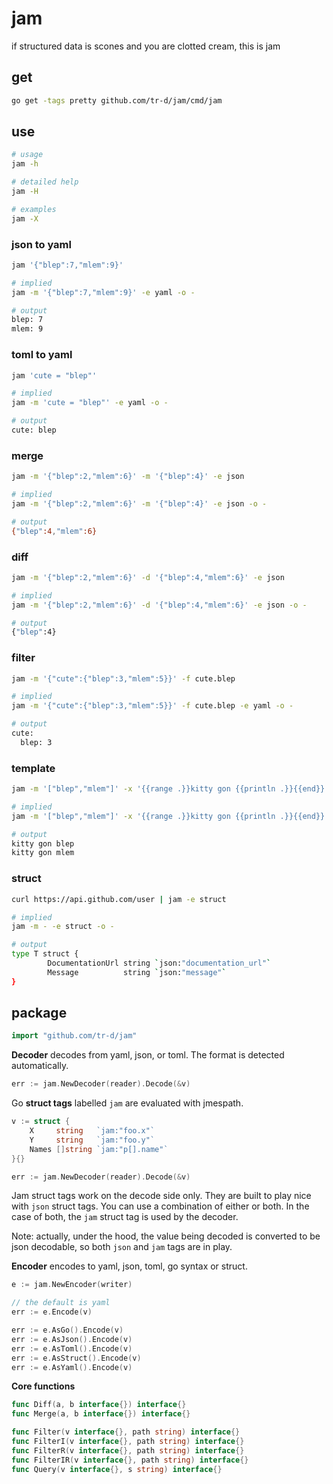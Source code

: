 # jam

if structured data is scones and you are clotted cream, this is jam


## get

```bash
go get -tags pretty github.com/tr-d/jam/cmd/jam
```


## use
```bash
# usage
jam -h

# detailed help
jam -H

# examples
jam -X
```


### json to yaml
```bash
jam '{"blep":7,"mlem":9}'

# implied
jam -m '{"blep":7,"mlem":9}' -e yaml -o -

# output
blep: 7
mlem: 9
```


### toml to yaml
```bash
jam 'cute = "blep"'

# implied
jam -m 'cute = "blep"' -e yaml -o -

# output
cute: blep
```


### merge
```bash
jam -m '{"blep":2,"mlem":6}' -m '{"blep":4}' -e json

# implied
jam -m '{"blep":2,"mlem":6}' -m '{"blep":4}' -e json -o -

# output
{"blep":4,"mlem":6}
```


### diff
```bash
jam -m '{"blep":2,"mlem":6}' -d '{"blep":4,"mlem":6}' -e json

# implied
jam -m '{"blep":2,"mlem":6}' -d '{"blep":4,"mlem":6}' -e json -o -

# output
{"blep":4}
```


### filter
```bash
jam -m '{"cute":{"blep":3,"mlem":5}}' -f cute.blep

# implied
jam -m '{"cute":{"blep":3,"mlem":5}}' -f cute.blep -e yaml -o -

# output
cute:
  blep: 3
```


### template
```bash
jam -m '["blep","mlem"]' -x '{{range .}}kitty gon {{println .}}{{end}}'

# implied
jam -m '["blep","mlem"]' -x '{{range .}}kitty gon {{println .}}{{end}}' -o -

# output
kitty gon blep
kitty gon mlem
```


### struct
```bash
curl https://api.github.com/user | jam -e struct

# implied
jam -m - -e struct -o -

# output
type T struct {
        DocumentationUrl string `json:"documentation_url"`
        Message          string `json:"message"`
}
```


## package

```go
import "github.com/tr-d/jam"
```


**Decoder** decodes from yaml, json, or toml. The format is detected automatically.

```go
err := jam.NewDecoder(reader).Decode(&v)
```


Go **struct tags** labelled `jam` are evaluated with jmespath.

```go
v := struct {
	X     string   `jam:"foo.x"`
	Y     string   `jam:"foo.y"`
	Names []string `jam:"p[].name"`
}{}

err := jam.NewDecoder(reader).Decode(&v)
```

Jam struct tags work on the decode side only. They are built to play
nice with `json` struct tags. You can use a combination of either or both.
In the case of both, the `jam` struct tag is used by the decoder.

Note: actually, under the hood, the value being decoded is converted to be
json decodable, so both `json` and `jam` tags are in play.


**Encoder** encodes to yaml, json, toml, go syntax or struct.

```go
e := jam.NewEncoder(writer)

// the default is yaml
err := e.Encode(v)

err := e.AsGo().Encode(v)
err := e.AsJson().Encode(v)
err := e.AsToml().Encode(v)
err := e.AsStruct().Encode(v)
err := e.AsYaml().Encode(v)
```


**Core functions**

```go
func Diff(a, b interface{}) interface{}
func Merge(a, b interface{}) interface{}

func Filter(v interface{}, path string) interface{}
func FilterI(v interface{}, path string) interface{}
func FilterR(v interface{}, path string) interface{}
func FilterIR(v interface{}, path string) interface{}
func Query(v interface{}, s string) interface{}
```


